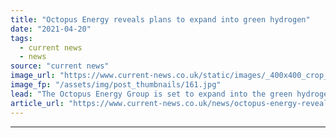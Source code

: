 ```yaml
---
title: "Octopus Energy reveals plans to expand into green hydrogen"
date: "2021-04-20"
tags: 
  - current news
  - news
source: "current news"
image_url: "https://www.current-news.co.uk/static/images/_400x400_crop_center-center/Greg-Jackson-credit-Octopus-Energy.jpg"
image_fp: "/assets/img/post_thumbnails/161.jpg"
lead: "​The Octopus Energy Group is set to expand into the green hydrogen sector, touting the benefits of the technology for 'parts of the economy electrification can’t reach'."
article_url: "https://www.current-news.co.uk/news/octopus-energy-reveal-plans-to-expand-into-green-hydrogen?utm_source=rss-feeds&utm_medium=rss&utm_campaign=rss"
---
```


---
